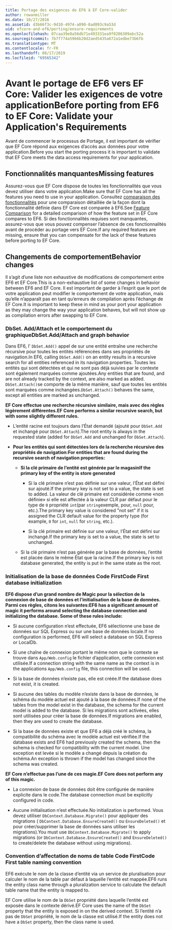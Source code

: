 ```yaml
---
title: Portage des exigences de EF6 à EF Core-valider
author: rowanmiller
ms.date: 10/27/2016
ms.assetid: d3b66f3c-9d10-4974-a090-8ad093c9a53d
uid: efcore-and-ef6/porting/ensure-requirements
ms.openlocfilehash: 07caa39e8a56db71e493331ea9f0286309abc52a
ms.sourcegitcommit: 7b7f774a5966b20d2aed5435a672a1edbe73b6fb
ms.translationtype: MT
ms.contentlocale: fr-FR
ms.lasthandoff: 08/17/2019
ms.locfileid: "69565342"
---
```

# <a name="before-porting-from-ef6-to-ef-core-validate-your-applications-requirements"></a><span data-ttu-id="4ded0-102">Avant le portage de EF6 vers EF Core: Valider les exigences de votre application</span><span class="sxs-lookup"><span data-stu-id="4ded0-102">Before porting from EF6 to EF Core: Validate your Application's Requirements</span></span>

<span data-ttu-id="4ded0-103">Avant de commencer le processus de Portage, il est important de vérifier que EF Core répond aux exigences d’accès aux données pour votre application.</span><span class="sxs-lookup"><span data-stu-id="4ded0-103">Before you start the porting process it is important to validate that EF Core meets the data access requirements for your application.</span></span>

## <a name="missing-features"></a><span data-ttu-id="4ded0-104">Fonctionnalités manquantes</span><span class="sxs-lookup"><span data-stu-id="4ded0-104">Missing features</span></span>

<span data-ttu-id="4ded0-105">Assurez-vous que EF Core dispose de toutes les fonctionnalités que vous devez utiliser dans votre application.</span><span class="sxs-lookup"><span data-stu-id="4ded0-105">Make sure that EF Core has all the features you need to use in your application.</span></span> <span data-ttu-id="4ded0-106">Consultez [comparaison des fonctionnalités](../features.md) pour une comparaison détaillée de la façon dont la fonctionnalité définie dans EF Core est comparée à EF6.</span><span class="sxs-lookup"><span data-stu-id="4ded0-106">See [Feature Comparison](../features.md) for a detailed comparison of how the feature set in EF Core compares to EF6.</span></span> <span data-ttu-id="4ded0-107">Si des fonctionnalités requises sont manquantes, assurez-vous que vous pouvez compenser l’absence de ces fonctionnalités avant de procéder au portage vers EF Core.</span><span class="sxs-lookup"><span data-stu-id="4ded0-107">If any required features are missing, ensure that you can compensate for the lack of these features before porting to EF Core.</span></span>

## <a name="behavior-changes"></a><span data-ttu-id="4ded0-108">Changements de comportement</span><span class="sxs-lookup"><span data-stu-id="4ded0-108">Behavior changes</span></span>

<span data-ttu-id="4ded0-109">Il s’agit d’une liste non exhaustive de modifications de comportement entre EF6 et EF Core.</span><span class="sxs-lookup"><span data-stu-id="4ded0-109">This is a non-exhaustive list of some changes in behavior between EF6 and EF Core.</span></span> <span data-ttu-id="4ded0-110">Il est important de garder à l’esprit que le port de votre application peut modifier le comportement de votre application, mais qu’elle n’apparaît pas en tant qu’erreurs de compilation après l’échange de EF Core.</span><span class="sxs-lookup"><span data-stu-id="4ded0-110">It is important to keep these in mind as your port your application as they may change the way your application behaves, but will not show up as compilation errors after swapping to EF Core.</span></span>

### <a name="dbsetaddattach-and-graph-behavior"></a><span data-ttu-id="4ded0-111">DbSet. Add/Attach et le comportement du graphique</span><span class="sxs-lookup"><span data-stu-id="4ded0-111">DbSet.Add/Attach and graph behavior</span></span>

<span data-ttu-id="4ded0-112">Dans EF6, l' `DbSet.Add()` appel de sur une entité entraîne une recherche récursive pour toutes les entités référencées dans ses propriétés de navigation.</span><span class="sxs-lookup"><span data-stu-id="4ded0-112">In EF6, calling `DbSet.Add()` on an entity results in a recursive search for all entities referenced in its navigation properties.</span></span> <span data-ttu-id="4ded0-113">Toutes les entités qui sont détectées et qui ne sont pas déjà suivies par le contexte sont également marquées comme ajoutées.</span><span class="sxs-lookup"><span data-stu-id="4ded0-113">Any entities that are found, and are not already tracked by the context, are also marked as added.</span></span> <span data-ttu-id="4ded0-114">`DbSet.Attach()`se comporte de la même manière, sauf que toutes les entités sont marquées comme inchangées.</span><span class="sxs-lookup"><span data-stu-id="4ded0-114">`DbSet.Attach()` behaves the same, except all entities are marked as unchanged.</span></span>

<span data-ttu-id="4ded0-115">**EF Core effectue une recherche récursive similaire, mais avec des règles légèrement différentes.**</span><span class="sxs-lookup"><span data-stu-id="4ded0-115">**EF Core performs a similar recursive search, but with some slightly different rules.**</span></span>

*  <span data-ttu-id="4ded0-116">L’entité racine est toujours dans l’État demandé (ajouté pour `DbSet.Add` et inchangé pour `DbSet.Attach`).</span><span class="sxs-lookup"><span data-stu-id="4ded0-116">The root entity is always in the requested state (added for `DbSet.Add` and unchanged for `DbSet.Attach`).</span></span>

*  <span data-ttu-id="4ded0-117">**Pour les entités qui sont détectées lors de la recherche récursive des propriétés de navigation:**</span><span class="sxs-lookup"><span data-stu-id="4ded0-117">**For entities that are found during the recursive search of navigation properties:**</span></span>

    *  <span data-ttu-id="4ded0-118">**Si la clé primaire de l’entité est générée par le magasin**</span><span class="sxs-lookup"><span data-stu-id="4ded0-118">**If the primary key of the entity is store generated**</span></span>

        * <span data-ttu-id="4ded0-119">Si la clé primaire n’est pas définie sur une valeur, l’État est défini sur ajouté.</span><span class="sxs-lookup"><span data-stu-id="4ded0-119">If the primary key is not set to a value, the state is set to added.</span></span> <span data-ttu-id="4ded0-120">La valeur de clé primaire est considérée comme «non définie» si elle est affectée à la valeur CLR par défaut pour le type de `0` propriété `int`(par `string`exemple, pour, `null` pour, etc.).</span><span class="sxs-lookup"><span data-stu-id="4ded0-120">The primary key value is considered "not set" if it is assigned the CLR default value for the property type (for example, `0` for `int`, `null` for `string`, etc.).</span></span>

        * <span data-ttu-id="4ded0-121">Si la clé primaire est définie sur une valeur, l’État est défini sur inchangé.</span><span class="sxs-lookup"><span data-stu-id="4ded0-121">If the primary key is set to a value, the state is set to unchanged.</span></span>

    *  <span data-ttu-id="4ded0-122">Si la clé primaire n’est pas générée par la base de données, l’entité est placée dans le même État que la racine.</span><span class="sxs-lookup"><span data-stu-id="4ded0-122">If the primary key is not database generated, the entity is put in the same state as the root.</span></span>

### <a name="code-first-database-initialization"></a><span data-ttu-id="4ded0-123">Initialisation de la base de données Code First</span><span class="sxs-lookup"><span data-stu-id="4ded0-123">Code First database initialization</span></span>

<span data-ttu-id="4ded0-124">**EF6 dispose d’un grand nombre de Magic pour la sélection de la connexion de base de données et l’initialisation de la base de données. Parmi ces règles, citons les suivantes:**</span><span class="sxs-lookup"><span data-stu-id="4ded0-124">**EF6 has a significant amount of magic it performs around selecting the database connection and initializing the database. Some of these rules include:**</span></span>

* <span data-ttu-id="4ded0-125">Si aucune configuration n’est effectuée, EF6 sélectionne une base de données sur SQL Express ou sur une base de données locale.</span><span class="sxs-lookup"><span data-stu-id="4ded0-125">If no configuration is performed, EF6 will select a database on SQL Express or LocalDb.</span></span>

* <span data-ttu-id="4ded0-126">Si une chaîne de connexion portant le même nom que le contexte se trouve dans `App/Web.config` le fichier d’application, cette connexion est utilisée.</span><span class="sxs-lookup"><span data-stu-id="4ded0-126">If a connection string with the same name as the context is in the applications `App/Web.config` file, this connection will be used.</span></span>

* <span data-ttu-id="4ded0-127">Si la base de données n’existe pas, elle est créée.</span><span class="sxs-lookup"><span data-stu-id="4ded0-127">If the database does not exist, it is created.</span></span>

* <span data-ttu-id="4ded0-128">Si aucune des tables du modèle n’existe dans la base de données, le schéma du modèle actuel est ajouté à la base de données.</span><span class="sxs-lookup"><span data-stu-id="4ded0-128">If none of the tables from the model exist in the database, the schema for the current model is added to the database.</span></span> <span data-ttu-id="4ded0-129">Si les migrations sont activées, elles sont utilisées pour créer la base de données.</span><span class="sxs-lookup"><span data-stu-id="4ded0-129">If migrations are enabled, then they are used to create the database.</span></span>

* <span data-ttu-id="4ded0-130">Si la base de données existe et que EF6 a déjà créé le schéma, la compatibilité du schéma avec le modèle actuel est vérifiée.</span><span class="sxs-lookup"><span data-stu-id="4ded0-130">If the database exists and EF6 had previously created the schema, then the schema is checked for compatibility with the current model.</span></span> <span data-ttu-id="4ded0-131">Une exception est levée si le modèle a changé depuis la création du schéma.</span><span class="sxs-lookup"><span data-stu-id="4ded0-131">An exception is thrown if the model has changed since the schema was created.</span></span>

<span data-ttu-id="4ded0-132">**EF Core n’effectue pas l’une de ces magie.**</span><span class="sxs-lookup"><span data-stu-id="4ded0-132">**EF Core does not perform any of this magic.**</span></span>

* <span data-ttu-id="4ded0-133">La connexion de base de données doit être configurée de manière explicite dans le code.</span><span class="sxs-lookup"><span data-stu-id="4ded0-133">The database connection must be explicitly configured in code.</span></span>

* <span data-ttu-id="4ded0-134">Aucune initialisation n’est effectuée.</span><span class="sxs-lookup"><span data-stu-id="4ded0-134">No initialization is performed.</span></span> <span data-ttu-id="4ded0-135">Vous devez utiliser `DbContext.Database.Migrate()` pour appliquer des migrations ( `DbContext.Database.EnsureCreated()` ou `EnsureDeleted()` et pour créer/supprimer la base de données sans utiliser les migrations).</span><span class="sxs-lookup"><span data-stu-id="4ded0-135">You must use `DbContext.Database.Migrate()` to apply migrations (or `DbContext.Database.EnsureCreated()` and `EnsureDeleted()` to create/delete the database without using migrations).</span></span>

### <a name="code-first-table-naming-convention"></a><span data-ttu-id="4ded0-136">Convention d’affectation de noms de table Code First</span><span class="sxs-lookup"><span data-stu-id="4ded0-136">Code First table naming convention</span></span>

<span data-ttu-id="4ded0-137">EF6 exécute le nom de la classe d’entité via un service de pluralisation pour calculer le nom de la table par défaut à laquelle l’entité est mappée.</span><span class="sxs-lookup"><span data-stu-id="4ded0-137">EF6 runs the entity class name through a pluralization service to calculate the default table name that the entity is mapped to.</span></span>

<span data-ttu-id="4ded0-138">EF Core utilise le nom de la `DbSet` propriété dans laquelle l’entité est exposée dans le contexte dérivé.</span><span class="sxs-lookup"><span data-stu-id="4ded0-138">EF Core uses the name of the `DbSet` property that the entity is exposed in on the derived context.</span></span> <span data-ttu-id="4ded0-139">Si l’entité n’a pas de `DbSet` propriété, le nom de la classe est utilisé.</span><span class="sxs-lookup"><span data-stu-id="4ded0-139">If the entity does not have a `DbSet` property, then the class name is used.</span></span>
